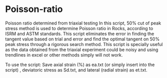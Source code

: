 # Poisson-ratio
Poisson ratio determined from triaxial testing 
In this script, 50% cut of peak stress method is used to determine Poisson ratio in Rocks, according to ISRM and ASTM standards. This script eliminates the error in finding the tangent value based on trial and error and find the optimal tangent on 50% peak stress through a rigorous search method. This script is specially useful as the data obtained from the triaxial experiment could be noisy and using trendlines in excel or other methods simply will not work.

To use the script: Save axial strain (%) as ea.txt (or simply insert into the script) , deviatoric stress as Sd.txt, and lateral (radial strain) as et.txt.
